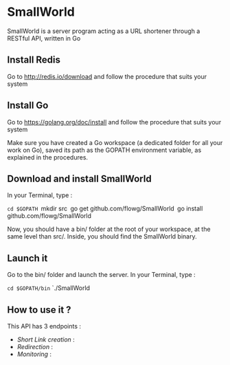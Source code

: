 # SmallWorld

SmallWorld is a server program acting as a URL shortener through a RESTful API, written in Go

## Install Redis

Go to http://redis.io/download and follow the procedure that suits your system

## Install Go

Go to https://golang.org/doc/install and follow the procedure that suits your system

Make sure you have created a Go workspace (a dedicated folder for all your work on Go), saved its path as the GOPATH environment variable, as explained in the procedures.

## Download and install SmallWorld

In your Terminal, type :

`cd $GOPATH
`mkdir src`
`go get github.com/flowg/SmallWorld`
`go install github.com/flowg/SmallWorld

Now, you should have a bin/ folder at the root of your workspace, at the same level than src/. Inside, you should find the SmallWorld binary.

## Launch it

Go to the bin/ folder and launch the server. In your Terminal, type :

`cd $GOPATH/bin`
`./SmallWorld

## How to use it ?

This API has 3 endpoints :

+ _*Short Link creation*_ :  
+ _*Redirection*_ :  
+ _*Monitoring*_ :  


